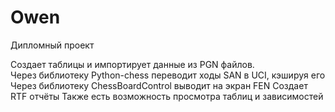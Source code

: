 # Owen 
Дипломный проект

Создает таблицы и импортирует данные из PGN файлов.  
Через библиотеку Python-chess переводит ходы SAN в UCI, кэшируя его
Через библиотеку ChessBoardControl выводит на экран FEN 
Создает RTF отчёты
Также есть возможность просмотра таблиц и зависимостей
